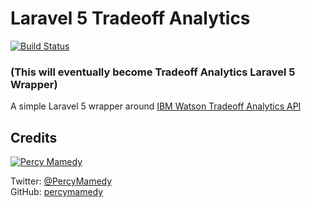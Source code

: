 # Laravel 5 Tradeoff Analytics

[![Build Status](https://travis-ci.org/findbrok/laravel-tradeoff-analytics.svg?branch=master)](https://travis-ci.org/findbrok/laravel-tradeoff-analytics)

### (This will eventually become Tradeoff Analytics Laravel 5 Wrapper)

A simple Laravel 5 wrapper around [IBM Watson Tradeoff Analytics API](http://www.ibm.com/smarterplanet/us/en/ibmwatson/developercloud/tradeoff-analytics.html)

## Credits

[![Percy Mamedy](https://img.shields.io/badge/Author-Percy%20Mamedy-orange.svg)](https://twitter.com/PercyMamedy)

Twitter: [@PercyMamedy](https://twitter.com/PercyMamedy)
<br/>
GitHub: [percymamedy](https://github.com/percymamedy)
